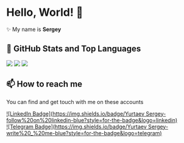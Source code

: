 # Hello, World! 👋

✨ My name is **Sergey**

## 📌 GitHub Stats and Top Languages

<p float="center">
  <img  src="https://github-readme-stats.vercel.app/api?username=Sergey-Yurtaev&show_icons=true&theme=dark&count_private=true&hide=contribs,issue" />
  <img  src="https://github-readme-stats.vercel.app/api/top-langs/?username=Sergey-Yurtaev&layout=compact&theme=dark" />
  <img src ="https://github-readme-streak-stats.herokuapp.com?user=Sergey-Yurtaev&theme=dark&hide_border=true&background=#000000">
</p>

## 📫 How to reach me

You can find and get touch with me on these accounts 

[![LinkedIn Badge](https://img.shields.io/badge/Yurtaev Sergey-follow%20on%20linkedin-blue?style=for-the-badge&logo=linkedin)](https://www.linkedin.com/in/sergey-yurtaev/)
<br>
[![Telegram Badge](https://img.shields.io/badge/Yurtaev Sergey-write%20_%20me-blue?style=for-the-badge&logo=telegram)](https://t.me/YurtaevSergey)
<br>

